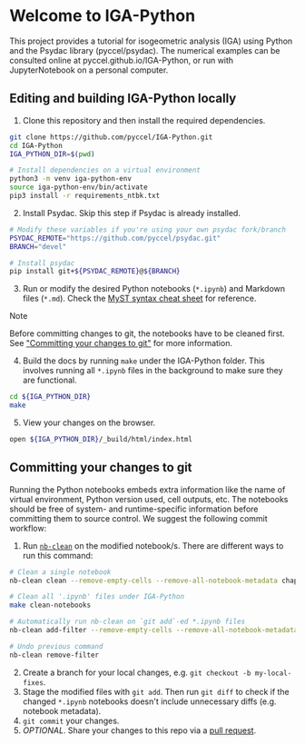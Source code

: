 # Welcome to IGA-Python

This project provides a tutorial for isogeometric analysis (IGA) using Python and the Psydac library (pyccel/psydac). The numerical examples can be consulted online at pyccel.github.io/IGA-Python, or run with JupyterNotebook on a personal computer.

## Editing and building IGA-Python locally

1. Clone this repository and then install the required dependencies.

```bash
git clone https://github.com/pyccel/IGA-Python.git
cd IGA-Python
IGA_PYTHON_DIR=$(pwd)

# Install dependencies on a virtual environment
python3 -m venv iga-python-env
source iga-python-env/bin/activate
pip3 install -r requirements_ntbk.txt
```

2. Install Psydac. Skip this step if Psydac is already installed.

```bash
# Modify these variables if you're using your own psydac fork/branch
PSYDAC_REMOTE="https://github.com/pyccel/psydac.git"
BRANCH="devel"

# Install psydac
pip install git+${PSYDAC_REMOTE}@${BRANCH}
```

3. Run or modify the desired Python notebooks (`*.ipynb`) and Markdown files (`*.md`). Check the [MyST syntax cheat sheet](https://jupyterbook.org/en/stable/reference/cheatsheet.html) for reference.

> [!NOTE]  
> Before committing changes to git, the notebooks have to be cleaned first. See ["Committing your changes to git"](#committing-your-changes-to-git) for more information.

4. Build the docs by running `make` under the IGA-Python folder. This involves running all `*.ipynb` files in the background to make sure they are functional.

```bash
cd ${IGA_PYTHON_DIR}
make
```

5. View your changes on the browser.

```bash
open ${IGA_PYTHON_DIR}/_build/html/index.html
```

## Committing your changes to git

Running the Python notebooks embeds extra information like the name of virtual environment, Python version used, cell outputs, etc. The notebooks should be free of system- and runtime-specific information before committing them to source control. We suggest the following commit workflow:

1. Run [`nb-clean`](https://github.com/srstevenson/nb-clean) on the modified notebook/s. There are different ways to run this command:

```bash
# Clean a single notebook
nb-clean clean --remove-empty-cells --remove-all-notebook-metadata chapter1/poisson.ipynb

# Clean all '.ipynb' files under IGA-Python
make clean-notebooks

# Automatically run nb-clean on `git add`-ed *.ipynb files
nb-clean add-filter --remove-empty-cells --remove-all-notebook-metadata

# Undo previous command
nb-clean remove-filter
```

2. Create a branch for your local changes, e.g. `git checkout -b my-local-fixes`.
3. Stage the modified files with `git add`. Then run `git diff` to check if the changed `*.ipynb` notebooks doesn't include unnecessary diffs (e.g. notebook metadata).
4. `git commit` your changes.
5. *OPTIONAL*. Share your changes to this repo via a [pull request](https://docs.github.com/en/pull-requests/collaborating-with-pull-requests/proposing-changes-to-your-work-with-pull-requests/creating-a-pull-request).
